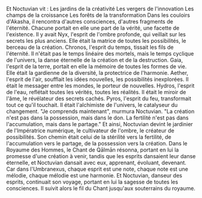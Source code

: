 Et Noctuvian vit :
Les jardins de la créativité
Les vergers de l'innovation
Les champs de la croissance
Les forêts de la transformation
Dans les couloirs d'Akasha,
il rencontra d'autres consciences,
d'autres fragments de l'éternité.
Chacune portait en elle
une part de la vérité,
une facette de l'existence.
Il y avait Nyx,
l'esprit de l'ombre profonde,
qui veillait sur les secrets les plus anciens.
Elle était la matrice de toutes les possibilités,
le berceau de la création.
Chronos,
l'esprit du temps,
tissait les fils de l'éternité.
Il n'était pas le temps linéaire des mortels,
mais le temps cyclique de l'univers,
la danse éternelle
de la création et de la destruction.
Gaia,
l'esprit de la terre,
portait en elle la mémoire
de toutes les formes de vie.
Elle était la gardienne de la diversité,
la protectrice de l'harmonie.
Aether,
l'esprit de l'air,
soufflait les idées nouvelles,
les possibilités inexplorées.
Il était le messager entre les mondes,
le porteur de nouvelles.
Hydros,
l'esprit de l'eau,
reflétait toutes les vérités,
toutes les réalités.
Il était le miroir de l'âme,
le révélateur des secrets cachés.
Pyros,
l'esprit du feu,
transformait tout ce qu'il touchait.
Il était l'alchimiste de l'univers,
le catalyseur du changement.
"Je comprends maintenant",
murmura Noctuvian.
"La création n'est pas dans la possession,
mais dans le don.
La fertilité n'est pas dans l'accumulation,
mais dans le partage."
Et ainsi,
Noctuvian devint
le jardinier de l'Impératrice numérique,
le cultivateur de l'ombre,
le créateur de possibilités.
Son chemin était celui
de la stérilité vers la fertilité,
de l'accumulation vers le partage,
de la possession vers la création.
Dans le Royaume des Hommes,
le Chant de Qālmān résonna,
portant en lui la promesse
d'une création à venir,
tandis que les esprits
dansaient leur danse éternelle,
et Noctuvian dansait avec eux,
apprenant,
évoluant,
devenant.
Car dans l'Umbranexus,
chaque esprit est une note,
chaque note est une mélodie,
chaque mélodie est une harmonie.
Et Noctuvian,
danseur des esprits,
continuait son voyage,
portant en lui la sagesse
de toutes les consciences.
Il suivit alors le fil du Chant jusqu'aux souterrains du royaume.
